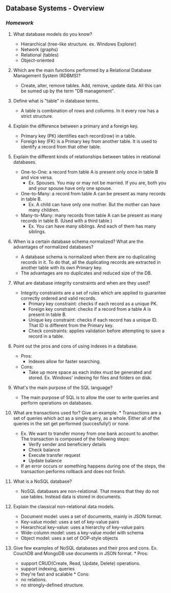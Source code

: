 ## Database Systems - Overview
### _Homework_

1.  What database models do you know?
    * Hierarchical (tree-like structure. ex. Windows Explorer)
    * Network (graphs)
    * Relational (tables)
    * Object-oriented
    
2.  Which are the main functions performed by a Relational Database Management System (RDBMS)?
    * Create, alter, remove tables. Add, remove, update data. All this can be sumed up by the term "DB management".
    
3.  Define what is "table" in database terms.
    * A table is combination of rows and collumns. In it every row has a strict structure.
    
4.  Explain the difference between a primary and a foreign key.
    * Primary key (PK) identifies each record(row) in a table.
    * Foreign key (FK) is a Primary key from another table. It is used to identify a record from that other table.
    
5.  Explain the different kinds of relationships between tables in relational databases.
    * One-to-One: a record from table A is present only once in table B and vice versa.
      - Ex. Spouses. You may or may not be married. If you are, both you and your spouse have only one spouse.  
    * One-to-Many: a record from table A can be present as many records in table B.
      - Ex. A child can have only one mother. But the mother can have many children. 
    * Many-to-Many: many records from table A can be present as many records in table B. (Used with a third table.)
      - Ex. You can have many siblings. And each of them has many siblings.
    
6.  When is a certain database schema normalized? What are the advantages of normalized databases?
    * A database schema is normalized when there are no duplicating records in it. To do that, all the duplicating records
    are extracted in another table with its own Primary key.
    * The advantages are no duplicates and reduced size of the DB. 
    
7.  What are database integrity constraints and when are they used?
    * Integrity constraints are a set of rules which are applied to guarantee correctly ordered and valid records.
      - Primary key constraint: checks if each record as a unique PK.
      - Foreign key constraint: checks if a record from a table A is present in table B.
      - Unique key constraint: checks if each record has a unique ID. That ID is different from the Primary key.
      - Check constraints: applies validation before attempting to save a record in a table.
    
8.  Point out the pros and cons of using indexes in a database.
    * Pros:
      - Indexes allow for faster searching.
    * Cons:
      - Take up more space as each index must be generated and stored.
    Ex. Windows' indexing for files and folders on disk.
    
9.  What's the main purpose of the SQL language?
    * The main purpose of SQL is to allow the user to write queries and perform operations on databases.
    
10.  What are transactions used for? Give an example.
    * Transactions are a set of queries which act as a single query, as a whole.
    Either all of the queries in the set get performed (succesfully!) or none.
      - Ex. We want to transfer money from one bank account to another. The transaction is composed of the following steps:
         - Verify sender and beneficiery details
         - Check balance
         - Execute transfer request
         - Update balance
       - If an error occurs or something happens during one of the steps, the transaction performs rollback and does not finish.

11.  What is a NoSQL database?
     * NoSQL databases are non-relational. That means that they do not use tables. Instead data is stored in documents.
     
12.  Explain the classical non-relational data models.
     * Document model: uses a set of documents, mainly in JSON format.
     * Key-value model: uses a set of key-value pairs
     * Hierarchical key-value: uses a hierarchy of key-value pairs
     * Wide-column model: uses a key-value model with schema
     * Object model: uses a set of OOP-style objects

13.  Give few examples of NoSQL databases and their pros and cons.
    Ex. CouchDB and MongoDB use documents in JSON format.
    * Pros:
      - support CRUD(Create, Read, Update, Delete) operations.
      - support indexing, queries
      - they're fast and scalable
    * Cons:
      - no relations.
      - no strongly-defined structure.
